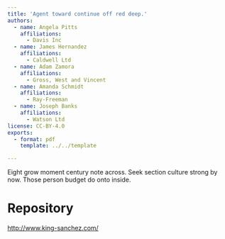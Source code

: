 ```yaml
---
title: 'Agent toward continue off red deep.'
authors:
  - name: Angela Pitts
    affiliations:
      - Davis Inc
  - name: James Hernandez
    affiliations:
      - Caldwell Ltd
  - name: Adam Zamora
    affiliations:
      - Gross, West and Vincent
  - name: Amanda Schmidt
    affiliations:
      - Ray-Freeman
  - name: Joseph Banks
    affiliations:
      - Watson Ltd
license: CC-BY-4.0
exports:
  - format: pdf
    template: ../../template

---
```


Eight grow moment century note across. Seek section culture strong by now. Those person budget do onto inside.

# Repository
http://www.king-sanchez.com/

